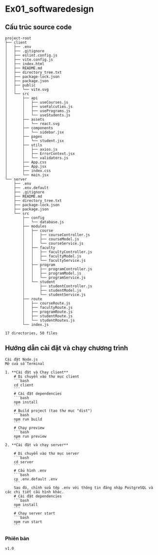 # Ex01_softwaredesign

## Cấu trúc source code

```
project-root
├── client
│   ├── .env
│   ├── .gitignore
│   ├── eslint.config.js
│   ├── vite.config.js
│   ├── index.html
│   ├── README.md
│   ├── directory_tree.txt
│   ├── package-lock.json
│   ├── package.json
│   ├── public
│   │   └── vite.svg
│   └── src
│       ├── api
│       │   ├── useCourses.js
│       │   ├── useFalcuties.js
│       │   ├── usePrograms.js
│       │   └── useStudents.js
│       ├── assets
│       │   └── react.svg
│       ├── components
│       │   └── sidebar.jsx
│       ├── pages
│       │   └── student.jsx
│       ├── utils
│       │   ├── axios.js
│       │   ├── ErrorContext.jsx
│       │   └── validators.js
│       ├── App.css
│       ├── App.jsx
│       ├── index.css
│       └── main.jsx
└── server
    ├── .env
    ├── .env.default
    ├── .gitignore
    ├── README.md
    ├── directory_tree.txt
    ├── package-lock.json
    ├── package.json
    └── src
        ├── config
        │   └── database.js
        ├── modules
        │   ├── course
        │   │   ├── courseController.js
        │   │   ├── courseModel.js
        │   │   └── courseService.js
        │   ├── faculty
        │   │   ├── facultyController.js
        │   │   ├── facultyModel.js
        │   │   └── facultyService.js
        │   ├── program
        │   │   ├── programController.js
        │   │   ├── programModel.js
        │   │   └── programService.js
        │   └── student
        │       ├── studentController.js
        │       ├── studentModel.js
        │       └── studentService.js
        ├── route
        │   ├── courseRoute.js
        │   ├── facultyRoute.js
        │   ├── programRoute.js
        │   ├── studentRoute.js
        │   └── studentRoutes.js
        └── index.js

17 directories, 50 files
```

## Hướng dẫn cài đặt và chạy chương trình
    Cài đặt Node.js
    Mở cửa sổ Terminal

    1. **Cài đặt và Chạy client**
        # Di chuyển vào thư mục client
        ```bash
        cd client
        ```
        # Cài đặt dependencies
        ```bash
        npm install
        ```
        # Build project (tạo thư mục "dist")
        ```bash
        npm run build
        ```
        # Chạy preview
        ```bash
        npm run preview
        ```
    2. **Cài đặt và chạy server**

        # Di chuyển vào thư mục server
        ```bash
        cd server
        ```
        # Cấu hình .env
        ```bash
        cp .env.default .env
        ```
        Sau đó, chỉnh sửa tệp .env với thông tin đăng nhập PostgreSQL và các chi tiết cấu hình khác.
        # Cài đặt dependencies
        ```bash
        npm install
        ```
        # Chạy server start
        ```bash
        npm run start
        ```
### Phiên bản 
```bash
v1.0
```